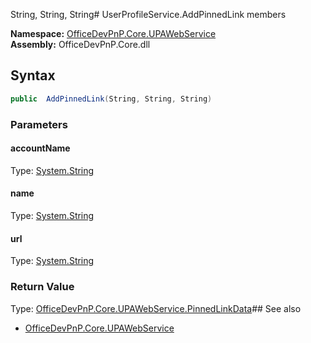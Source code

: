 String, String, String# UserProfileService.AddPinnedLink members
  

**Namespace:** [OfficeDevPnP.Core.UPAWebService](OfficeDevPnP.Core.UPAWebService.md)  
**Assembly:** OfficeDevPnP.Core.dll  
## Syntax
```C#
public  AddPinnedLink(String, String, String)
```
### Parameters
#### accountName
Type: [System.String](System.String.md) 
#### 
#### name
Type: [System.String](System.String.md) 
#### 
#### url
Type: [System.String](System.String.md) 
#### 
### Return Value
Type: [OfficeDevPnP.Core.UPAWebService.PinnedLinkData](OfficeDevPnP.Core.UPAWebService.PinnedLinkData.md)## See also
- [OfficeDevPnP.Core.UPAWebService](OfficeDevPnP.Core.UPAWebService.md)
